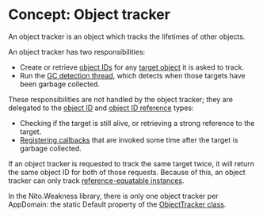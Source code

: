 # Concept: Object tracker

An object tracker is an object which tracks the lifetimes of other objects.

An object tracker has two responsibilities:
* Create or retrieve [object IDs](Object-ID) for any [target object](Target-instance) it is asked to track.
* Run the [GC detection thread](GC-detection-thread), which detects when those targets have been garbage collected.

These responsibilities are not handled by the object tracker; they are delegated to the [object ID](Object-ID) and [object ID reference](Object-ID-reference) types:
* Checking if the target is still alive, or retrieving a strong reference to the target.
* [Registering callbacks](Registered-action) that are invoked some time after the target is garbage collected.

If an object tracker is requested to track the same target twice, it will return the same object ID for both of those requests. Because of this, an object tracker can only track [reference-equatable instances](Reference-equatable-instance).

In the Nito.Weakness library, there is only one object tracker per AppDomain: the static Default property of the [ObjectTracker class](ObjectTracker).